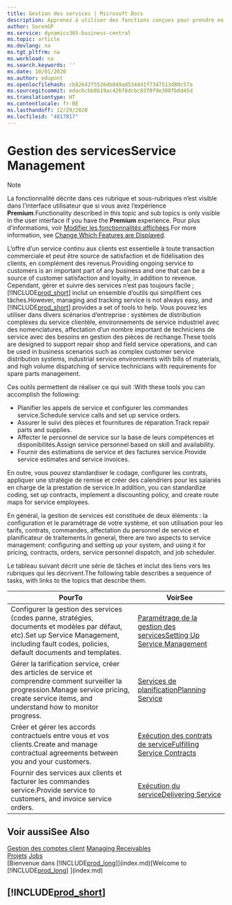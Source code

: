 ```yaml
---
title: Gestion des services | Microsoft Docs
description: Apprenez à utiliser des fonctions conçues pour prendre en charge les opérations de l’atelier de réparation et du service clientèle.
author: SorenGP
ms.service: dynamics365-business-central
ms.topic: article
ms.devlang: na
ms.tgt_pltfrm: na
ms.workload: na
ms.search.keywords: ''
ms.date: 10/01/2020
ms.author: edupont
ms.openlocfilehash: cb82642f5526db849ad5344d1f7347513d80c57a
ms.sourcegitcommit: edac6cbb8b19ac426f8dcbc83f0f9e308fb0d45d
ms.translationtype: HT
ms.contentlocale: fr-BE
ms.lasthandoff: 12/29/2020
ms.locfileid: "4817017"
---
```

# <a name="service-management"></a><span data-ttu-id="661a4-103">Gestion des services</span><span class="sxs-lookup"><span data-stu-id="661a4-103">Service Management</span></span>
> [!NOTE]
> <span data-ttu-id="661a4-104">La fonctionnalité décrite dans ces rubrique et sous-rubriques n’est visible dans l’interface utilisateur que si vous avez l’expérience **Premium**.</span><span class="sxs-lookup"><span data-stu-id="661a4-104">Functionality described in this topic and sub topics is only visible in the user interface if you have the **Premium** experience.</span></span> <span data-ttu-id="661a4-105">Pour plus d’informations, voir [Modifier les fonctionnalités affichées](ui-experiences.md).</span><span class="sxs-lookup"><span data-stu-id="661a4-105">For more information, see [Change Which Features are Displayed](ui-experiences.md).</span></span>

<span data-ttu-id="661a4-106">L’offre d’un service continu aux clients est essentielle à toute transaction commerciale et peut être source de satisfaction et de fidélisation des clients, en complément des revenus.</span><span class="sxs-lookup"><span data-stu-id="661a4-106">Providing ongoing service to customers is an important part of any business and one that can be a source of customer satisfaction and loyalty, in addition to revenue.</span></span> <span data-ttu-id="661a4-107">Cependant, gérer et suivre des services n’est pas toujours facile ; [!INCLUDE[prod_short](includes/prod_short.md)] inclut un ensemble d’outils qui simplifient ces tâches.</span><span class="sxs-lookup"><span data-stu-id="661a4-107">However, managing and tracking service is not always easy, and [!INCLUDE[prod_short](includes/prod_short.md)] provides a set of tools to help.</span></span> <span data-ttu-id="661a4-108">Vous pouvez les utiliser dans divers scénarios d’entreprise : systèmes de distribution complexes du service clientèle, environnements de service industriel avec des nomenclatures, affectation d’un nombre important de techniciens de service avec des besoins en gestion des pièces de rechange.</span><span class="sxs-lookup"><span data-stu-id="661a4-108">These tools are designed to support repair shop and field service operations, and can be used in business scenarios such as complex customer service distribution systems, industrial service environments with bills of materials, and high volume dispatching of service technicians with requirements for spare parts management.</span></span>  

 <span data-ttu-id="661a4-109">Ces outils permettent de réaliser ce qui suit :</span><span class="sxs-lookup"><span data-stu-id="661a4-109">With these tools you can accomplish the following:</span></span>  

* <span data-ttu-id="661a4-110">Planifier les appels de service et configurer les commandes service.</span><span class="sxs-lookup"><span data-stu-id="661a4-110">Schedule service calls and set up service orders.</span></span>  
* <span data-ttu-id="661a4-111">Assurer le suivi des pièces et fournitures de réparation.</span><span class="sxs-lookup"><span data-stu-id="661a4-111">Track repair parts and supplies.</span></span>  
* <span data-ttu-id="661a4-112">Affecter le personnel de service sur la base de leurs compétences et disponibilités.</span><span class="sxs-lookup"><span data-stu-id="661a4-112">Assign service personnel based on skill and availability.</span></span>  
* <span data-ttu-id="661a4-113">Fournir des estimations de service et des factures service.</span><span class="sxs-lookup"><span data-stu-id="661a4-113">Provide service estimates and service invoices.</span></span>  

<span data-ttu-id="661a4-114">En outre, vous pouvez standardiser le codage, configurer les contrats, appliquer une stratégie de remise et créer des calendriers pour les salariés en charge de la prestation de service.</span><span class="sxs-lookup"><span data-stu-id="661a4-114">In addition, you can standardize coding, set up contracts, implement a discounting policy, and create route maps for service employees.</span></span>  

<span data-ttu-id="661a4-115">En général, la gestion de services est constituée de deux éléments : la configuration et le paramétrage de votre système, et son utilisation pour les tarifs, contrats, commandes, affectation du personnel de service et planificateur de traitements.</span><span class="sxs-lookup"><span data-stu-id="661a4-115">In general, there are two aspects to service management: configuring and setting up your system, and using it for pricing, contracts, orders, service personnel dispatch, and job scheduler.</span></span>  

<span data-ttu-id="661a4-116">Le tableau suivant décrit une série de tâches et inclut des liens vers les rubriques qui les décrivent.</span><span class="sxs-lookup"><span data-stu-id="661a4-116">The following table describes a sequence of tasks, with links to the topics that describe them.</span></span>   

|<span data-ttu-id="661a4-117">**Pour**</span><span class="sxs-lookup"><span data-stu-id="661a4-117">**To**</span></span>|<span data-ttu-id="661a4-118">**Voir**</span><span class="sxs-lookup"><span data-stu-id="661a4-118">**See**</span></span>|  
|------------|-------------|  
|<span data-ttu-id="661a4-119">Configurer la gestion des services (codes panne, stratégies, documents et modèles par défaut, etc).</span><span class="sxs-lookup"><span data-stu-id="661a4-119">Set up Service Management, including fault codes, policies, default documents and templates.</span></span>|[<span data-ttu-id="661a4-120">Paramétrage de la gestion des services</span><span class="sxs-lookup"><span data-stu-id="661a4-120">Setting Up Service Management</span></span>](service-setup-service.md)|  
|<span data-ttu-id="661a4-121">Gérer la tarification service, créer des articles de service et comprendre comment surveiller la progression.</span><span class="sxs-lookup"><span data-stu-id="661a4-121">Manage service pricing, create service items, and understand how to monitor progress.</span></span>|[<span data-ttu-id="661a4-122">Services de planification</span><span class="sxs-lookup"><span data-stu-id="661a4-122">Planning Service</span></span>](service-plan-service.md)|  
|<span data-ttu-id="661a4-123">Créer et gérer les accords contractuels entre vous et vos clients.</span><span class="sxs-lookup"><span data-stu-id="661a4-123">Create and manage contractual agreements between you and your customers.</span></span>|[<span data-ttu-id="661a4-124">Exécution des contrats de service</span><span class="sxs-lookup"><span data-stu-id="661a4-124">Fulfilling Service Contracts</span></span>](service-fulfill-service-contracts.md)|  
|<span data-ttu-id="661a4-125">Fournir des services aux clients et facturer les commandes service.</span><span class="sxs-lookup"><span data-stu-id="661a4-125">Provide service to customers, and invoice service orders.</span></span>|[<span data-ttu-id="661a4-126">Exécution du service</span><span class="sxs-lookup"><span data-stu-id="661a4-126">Delivering Service</span></span>](service-deliver-service.md)|  

## <a name="see-also"></a><span data-ttu-id="661a4-127">Voir aussi</span><span class="sxs-lookup"><span data-stu-id="661a4-127">See Also</span></span>  
<span data-ttu-id="661a4-128">[Gestion des comptes client](receivables-manage-receivables.md) </span><span class="sxs-lookup"><span data-stu-id="661a4-128">[Managing Receivables](receivables-manage-receivables.md) </span></span>  
<span data-ttu-id="661a4-129">[Projets](projects-how-create-jobs.md) </span><span class="sxs-lookup"><span data-stu-id="661a4-129">[Jobs](projects-how-create-jobs.md) </span></span>  
<span data-ttu-id="661a4-130">[Bienvenue dans [!INCLUDE[prod_long](includes/prod_long.md)]](index.md)</span><span class="sxs-lookup"><span data-stu-id="661a4-130">[Welcome to [!INCLUDE[prod_long](includes/prod_long.md)] ](index.md)</span></span>

## [!INCLUDE[prod_short](includes/free_trial_md.md)]  
